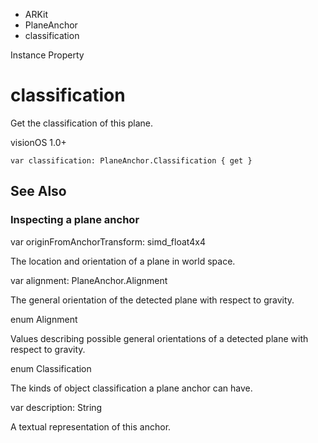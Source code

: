 

- ARKit
- PlaneAnchor
-  classification 

Instance Property

# classification

Get the classification of this plane.

visionOS 1.0+

``` source
var classification: PlaneAnchor.Classification { get }
```

## See Also

### Inspecting a plane anchor

var originFromAnchorTransform: simd_float4x4

The location and orientation of a plane in world space.

var alignment: PlaneAnchor.Alignment

The general orientation of the detected plane with respect to gravity.

enum Alignment

Values describing possible general orientations of a detected plane with respect to gravity.

enum Classification

The kinds of object classification a plane anchor can have.

var description: String

A textual representation of this anchor.


